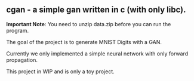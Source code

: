 ## cgan - a simple gan written in c (with only libc).
**Important Note**: You need to unzip data.zip before you 
can run the program.

The goal of the project is to generate MNIST Digits with 
a GAN.

Currently we only implemented a simple neural network with only 
forward propagation.

This project in WIP and is only a toy project.







